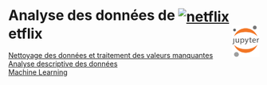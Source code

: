 # **Analyse des données de <a href="#"><img align="center" src="https://upload.wikimedia.org/wikipedia/commons/0/0c/Netflix_2015_N_logo.svg?uselang=fr" alt="netflix" height="36px"></a>etflix**<a href="../"><img align="right" src="../../assets/logo/Jupyter.svg" alt="Jupyter" height="64px"></a>
[Nettoyage des données et traitement des valeurs manquantes](cleaning)  
[Analyse descriptive des données](analysis)  
[Machine Learning](machineLearning)